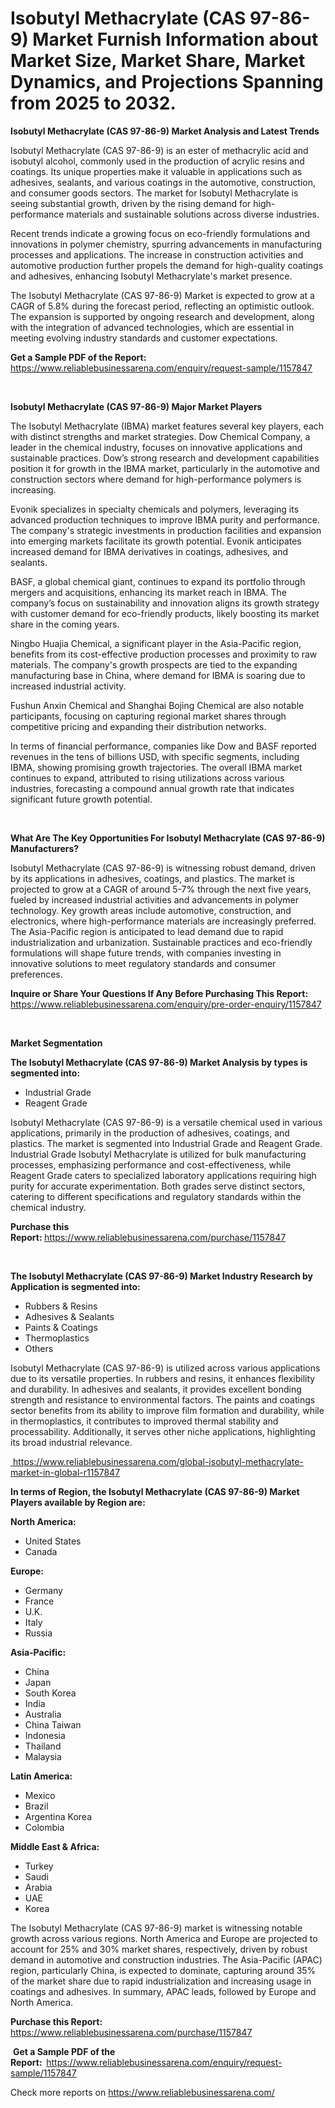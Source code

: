 <p><h1>Isobutyl Methacrylate (CAS 97-86-9) Market Furnish Information about Market Size, Market Share, Market Dynamics, and Projections Spanning from 2025 to 2032.</h1></p><p><strong>Isobutyl Methacrylate (CAS 97-86-9) Market Analysis and Latest Trends</strong></p>
<p><p>Isobutyl Methacrylate (CAS 97-86-9) is an ester of methacrylic acid and isobutyl alcohol, commonly used in the production of acrylic resins and coatings. Its unique properties make it valuable in applications such as adhesives, sealants, and various coatings in the automotive, construction, and consumer goods sectors. The market for Isobutyl Methacrylate is seeing substantial growth, driven by the rising demand for high-performance materials and sustainable solutions across diverse industries. </p><p>Recent trends indicate a growing focus on eco-friendly formulations and innovations in polymer chemistry, spurring advancements in manufacturing processes and applications. The increase in construction activities and automotive production further propels the demand for high-quality coatings and adhesives, enhancing Isobutyl Methacrylate's market presence. </p><p>The Isobutyl Methacrylate (CAS 97-86-9) Market is expected to grow at a CAGR of 5.8% during the forecast period, reflecting an optimistic outlook. The expansion is supported by ongoing research and development, along with the integration of advanced technologies, which are essential in meeting evolving industry standards and customer expectations.</p></p>
<p><strong>Get a Sample PDF of the Report:&nbsp;</strong> <a href="https://www.reliablebusinessarena.com/enquiry/request-sample/1157847?utm_campaign=2868&utm_medium=2&utm_source=Github&utm_content=ia&utm_term=02042025&utm_id=isobutyl-methacrylate-cas-97-86-9">https://www.reliablebusinessarena.com/enquiry/request-sample/1157847</a></p>
<p>&nbsp;</p>
<p><strong>Isobutyl Methacrylate (CAS 97-86-9) Major Market Players</strong></p>
<p><p>The Isobutyl Methacrylate (IBMA) market features several key players, each with distinct strengths and market strategies. Dow Chemical Company, a leader in the chemical industry, focuses on innovative applications and sustainable practices. Dow’s strong research and development capabilities position it for growth in the IBMA market, particularly in the automotive and construction sectors where demand for high-performance polymers is increasing.</p><p>Evonik specializes in specialty chemicals and polymers, leveraging its advanced production techniques to improve IBMA purity and performance. The company's strategic investments in production facilities and expansion into emerging markets facilitate its growth potential. Evonik anticipates increased demand for IBMA derivatives in coatings, adhesives, and sealants.</p><p>BASF, a global chemical giant, continues to expand its portfolio through mergers and acquisitions, enhancing its market reach in IBMA. The company’s focus on sustainability and innovation aligns its growth strategy with customer demand for eco-friendly products, likely boosting its market share in the coming years.</p><p>Ningbo Huajia Chemical, a significant player in the Asia-Pacific region, benefits from its cost-effective production processes and proximity to raw materials. The company's growth prospects are tied to the expanding manufacturing base in China, where demand for IBMA is soaring due to increased industrial activity.</p><p>Fushun Anxin Chemical and Shanghai Bojing Chemical are also notable participants, focusing on capturing regional market shares through competitive pricing and expanding their distribution networks.</p><p>In terms of financial performance, companies like Dow and BASF reported revenues in the tens of billions USD, with specific segments, including IBMA, showing promising growth trajectories. The overall IBMA market continues to expand, attributed to rising utilizations across various industries, forecasting a compound annual growth rate that indicates significant future growth potential.</p></p>
<p>&nbsp;</p>
<p><strong>What Are The Key Opportunities For Isobutyl Methacrylate (CAS 97-86-9) Manufacturers?</strong></p>
<p><p>Isobutyl Methacrylate (CAS 97-86-9) is witnessing robust demand, driven by its applications in adhesives, coatings, and plastics. The market is projected to grow at a CAGR of around 5-7% through the next five years, fueled by increased industrial activities and advancements in polymer technology. Key growth areas include automotive, construction, and electronics, where high-performance materials are increasingly preferred. The Asia-Pacific region is anticipated to lead demand due to rapid industrialization and urbanization. Sustainable practices and eco-friendly formulations will shape future trends, with companies investing in innovative solutions to meet regulatory standards and consumer preferences.</p></p>
<p><strong>Inquire or Share Your Questions If Any Before Purchasing This Report:</strong> <a href="https://www.reliablebusinessarena.com/enquiry/pre-order-enquiry/1157847?utm_campaign=2868&utm_medium=2&utm_source=Github&utm_content=ia&utm_term=02042025&utm_id=isobutyl-methacrylate-cas-97-86-9">https://www.reliablebusinessarena.com/enquiry/pre-order-enquiry/1157847</a></p>
<p>&nbsp;</p>
<p><strong>Market Segmentation</strong></p>
<p><strong>The Isobutyl Methacrylate (CAS 97-86-9) Market Analysis by types is segmented into:</strong></p>
<p><ul><li>Industrial Grade</li><li>Reagent Grade</li></ul></p>
<p><p>Isobutyl Methacrylate (CAS 97-86-9) is a versatile chemical used in various applications, primarily in the production of adhesives, coatings, and plastics. The market is segmented into Industrial Grade and Reagent Grade. Industrial Grade Isobutyl Methacrylate is utilized for bulk manufacturing processes, emphasizing performance and cost-effectiveness, while Reagent Grade caters to specialized laboratory applications requiring high purity for accurate experimentation. Both grades serve distinct sectors, catering to different specifications and regulatory standards within the chemical industry.</p></p>
<p><strong>Purchase this Report:&nbsp;</strong><a href="https://www.reliablebusinessarena.com/purchase/1157847?utm_campaign=2868&utm_medium=2&utm_source=Github&utm_content=ia&utm_term=02042025&utm_id=isobutyl-methacrylate-cas-97-86-9">https://www.reliablebusinessarena.com/purchase/1157847</a></p>
<p>&nbsp;</p>
<p><strong>The Isobutyl Methacrylate (CAS 97-86-9) Market Industry Research by Application is segmented into:</strong></p>
<p><ul><li>Rubbers & Resins</li><li>Adhesives & Sealants</li><li>Paints & Coatings</li><li>Thermoplastics</li><li>Others</li></ul></p>
<p><p>Isobutyl Methacrylate (CAS 97-86-9) is utilized across various applications due to its versatile properties. In rubbers and resins, it enhances flexibility and durability. In adhesives and sealants, it provides excellent bonding strength and resistance to environmental factors. The paints and coatings sector benefits from its ability to improve film formation and durability, while in thermoplastics, it contributes to improved thermal stability and processability. Additionally, it serves other niche applications, highlighting its broad industrial relevance.</p></p>
<p><a href="https://www.reliablebusinessarena.com/global-isobutyl-methacrylate-market-in-global-r1157847?utm_campaign=2868&utm_medium=2&utm_source=Github&utm_content=ia&utm_term=02042025&utm_id=isobutyl-methacrylate-cas-97-86-9">&nbsp;https://www.reliablebusinessarena.com/global-isobutyl-methacrylate-market-in-global-r1157847</a></p>
<p><strong>In terms of Region, the Isobutyl Methacrylate (CAS 97-86-9) Market Players available by Region are:</strong></p>
<p>
    <p> <strong> North America: </strong>
        <ul>
            <li>United States</li>
            <li>Canada</li>
        </ul>
        </p> 
    <p> <strong> Europe: </strong>
        <ul>
            <li>Germany</li>
            <li>France</li>
            <li>U.K.</li>
            <li>Italy</li>
            <li>Russia</li>
        </ul>
        </p> 
    <p> <strong> Asia-Pacific: </strong>
        <ul>
            <li>China</li>
            <li>Japan</li>
            <li>South Korea</li>
            <li>India</li>
            <li>Australia</li>
            <li>China Taiwan</li>
            <li>Indonesia</li>
            <li>Thailand</li>
            <li>Malaysia</li>
        </ul>
        </p> 
    <p> <strong> Latin America: </strong>
        <ul>
            <li>Mexico</li>
            <li>Brazil</li>
            <li>Argentina Korea</li>
            <li>Colombia</li>
        </ul>
        </p> 
    <p> <strong> Middle East & Africa: </strong>
        <ul>
            <li>Turkey</li>
            <li>Saudi</li>
            <li>Arabia</li>
            <li>UAE</li>
            <li>Korea</li>
        </ul>
    </p>
    </p>
<p><p>The Isobutyl Methacrylate (CAS 97-86-9) market is witnessing notable growth across various regions. North America and Europe are projected to account for 25% and 30% market shares, respectively, driven by robust demand in automotive and construction industries. The Asia-Pacific (APAC) region, particularly China, is expected to dominate, capturing around 35% of the market share due to rapid industrialization and increasing usage in coatings and adhesives. In summary, APAC leads, followed by Europe and North America.</p></p>
<p><strong>Purchase this Report: </strong><a href="https://www.reliablebusinessarena.com/purchase/1157847?utm_campaign=2868&utm_medium=2&utm_source=Github&utm_content=ia&utm_term=02042025&utm_id=isobutyl-methacrylate-cas-97-86-9">https://www.reliablebusinessarena.com/purchase/1157847</a></p>
<p>&nbsp;<strong>Get a Sample PDF of the Report:&nbsp;&nbsp;</strong><a href="https://www.reliablebusinessarena.com/enquiry/request-sample/1157847?utm_campaign=2868&utm_medium=2&utm_source=Github&utm_content=ia&utm_term=02042025&utm_id=isobutyl-methacrylate-cas-97-86-9">https://www.reliablebusinessarena.com/enquiry/request-sample/1157847</a></p>
<p><strong></strong></p>
<p>Check more reports on <a href="https://www.reliablebusinessarena.com/?utm_campaign=2868&utm_medium=2&utm_source=Github&utm_content=ia&utm_term=02042025&utm_id=isobutyl-methacrylate-cas-97-86-9">https://www.reliablebusinessarena.com/</a></p>